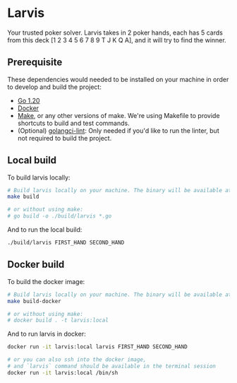 # Larvis

Your trusted poker solver. Larvis takes in 2 poker hands, each has 5 cards from this deck [1 2 3 4 5 6 7 8 9 T J K Q A], and it will try to find the winner.

## Prerequisite

These dependencies would needed to be installed on your machine in order to develop and build the project:

- [Go 1.20](https://go.dev/dl/)
- [Docker](https://www.docker.com/)
- [Make](https://www.gnu.org/software/make/), or any other versions of make. We're using Makefile to provide shortcuts to build and test commands.
- (Optional) [golangci-lint](https://golangci-lint.run/): Only needed if you'd like to run the linter, but not required to build the project.

## Local build

To build larvis locally:

```bash
# Build larvis locally on your machine. The binary will be available at ./build/larvis
make build

# or without using make:
# go build -o ./build/larvis *.go
```

And to run the local build:

```bash
./build/larvis FIRST_HAND SECOND_HAND
```

## Docker build

To build the docker image:

```bash
# Build larvis locally on your machine. The binary will be available at ./build/larvis
make build-docker

# or without using make:
# docker build . -t larvis:local
```

And to run larvis in docker:

```bash
docker run -it larvis:local larvis FIRST_HAND SECOND_HAND

# or you can also ssh into the docker image,
# and `larvis` command should be available in the terminal session
docker run -it larvis:local /bin/sh
```
